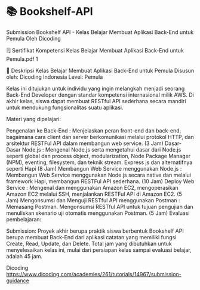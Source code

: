 # 📚 Bookshelf-API
Submission Bookshelf API - Kelas Belajar Membuat Aplikasi Back-End untuk Pemula Oleh Dicoding

🗒️ Sertifikat Kompetensi Kelas Belajar Membuat Aplikasi Back-End untuk Pemula.pdf 1

🚀 Deskripsi Kelas
Belajar Membuat Aplikasi Back-End untuk Pemula
Disusun oleh: Dicoding Indonesia
Level: Pemula

Kelas ini ditujukan untuk individu yang ingin melangkah menjadi seorang Back-End Developer dengan standar kompetensi internasional milik AWS. Di akhir kelas, siswa dapat membuat RESTful API sederhana secara mandiri untuk mendukung fungsionalitas suatu aplikasi.

Materi yang dipelajari:

Pengenalan ke Back-End : Menjelaskan peran front-end dan back-end, bagaimana cara client dan server berkomunikasi melalui protokol HTTP, dan arsitektur RESTFul API dalam membangun web service. (3 Jam)
Dasar-Dasar Node.js : Mengenal Node.js serta mengetahui dasar dari Node.js seperti global dan process object, modularization, Node Package Manager (NPM), eventing, filesystem, dan teknik stream. Express js dan alternatifnya seperti Hapi (8 Jam)
Membangun Web Service menggunakan Node.js : Membangun Web Service menggunakan Node.js secara native dan melalui framework Hapi, membangun RESTFul API sederhana. (10 Jam)
Deploy Web Service : Mengenal dan menggunakan Amazon EC2, mengoperasikan Amazon EC2 melalui SSH, menjalankan RESTFul API di Amazon EC2. (5 Jam)
Mengonsumsi dan Menguji RESTful API menggunakan Postman : Memasang Postman. Mengonsumsi RESTful API untuk tujuan pengujian dan menuliskan skenario uji otomatis menggunakan Postman. (5 Jam)
Evaluasi pembelajaran:

Submission: Proyek akhir berupa praktik siswa berbentuk Bookshelf API berupa membuat Back-End dari aplikasi catatan yang memiliki fungsi Create, Read, Update, dan Delete.
Total jam yang dibutuhkan untuk menyelesaikan kelas ini, mulai dari persiapan kelas sampai evaluasi belajar, adalah 45 jam.


Dicoding
https://www.dicoding.com/academies/261/tutorials/14967/submission-guidance
